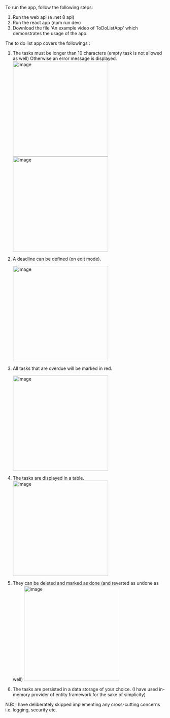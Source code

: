 To run the app, follow the following steps:

1. Run the web api (a .net 8 api)
2. Run the react app (npm run dev)
3. Download the file 'An example video of ToDoListApp' which demonstrates the usage of the app.

   
The to do list app covers the followings :

1. The tasks must be longer than 10 characters (empty task is not allowed as well) Otherwise an error message is displayed.
   <img width="300" alt="image" src="https://github.com/Nimble-nerd/ToDoListApp/assets/155387191/b9d620b9-1897-43d2-8fa9-54f604bb81d0">
   <img width="300" alt="image" src="https://github.com/Nimble-nerd/ToDoListApp/assets/155387191/ab5a21fb-633b-4d81-b2bf-fe9c2ddc339c">

3. A deadline can be defined (on edit mode).
   
   <img width="300" alt="image" src="https://github.com/Nimble-nerd/ToDoListApp/assets/155387191/b0f6e0dc-f5d5-44ee-a9e7-413e0294cbd3">

4. All tasks that are overdue will be marked in red.
   
   <img width="300" alt="image" src="https://github.com/Nimble-nerd/ToDoListApp/assets/155387191/74fa1a96-11c6-4efe-aa3c-9d52aa39e60b">

5. The tasks are displayed in a table.   
   <img width="300" alt="image" src="https://github.com/Nimble-nerd/ToDoListApp/assets/155387191/8487fbb4-721b-469e-8b71-5a6e7a51fe50">

6. They can be deleted and marked as done (and reverted as undone as well)
   <img width="300" alt="image" src="https://github.com/Nimble-nerd/ToDoListApp/assets/155387191/35c432cf-0b82-466e-863e-684eadd5c94f">

7. The tasks are persisted in a data storage of your choice. (I have used in-memory provider of entity framework for the sake of simplicity)


N.B: I have deliberately skipped implementing any cross-cutting concerns i.e. logging, security etc.


